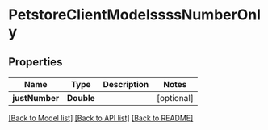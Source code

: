 # PetstoreClientModelssssNumberOnly

## Properties
Name | Type | Description | Notes
------------ | ------------- | ------------- | -------------
**justNumber** | **Double** |  | [optional] 

[[Back to Model list]](../README.md#documentation-for-models) [[Back to API list]](../README.md#documentation-for-api-endpoints) [[Back to README]](../README.md)


